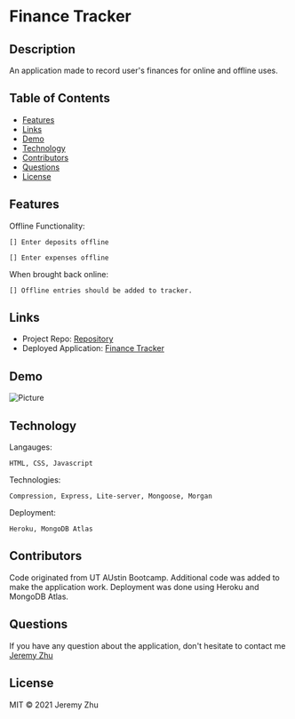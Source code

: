 # Finance Tracker

## Description
An application made to record user's finances for online and offline uses.

## Table of Contents

* [Features](#Features)
* [Links](#Links)
* [Demo](#Demo)
* [Technology](#Technology)
* [Contributors](#Contributors)
* [Questions](#Questions)
* [License](#License)

## Features

Offline Functionality:

    [] Enter deposits offline

    [] Enter expenses offline

When brought back online:

    [] Offline entries should be added to tracker.

## Links

* Project Repo: [Repository](https://github.com/jeishu/finance-tracker)
* Deployed Application: [Finance Tracker](https://glassmorphism-finance-tracker.herokuapp.com/)

## Demo

![Picture]()

## Technology

Langauges:

    HTML, CSS, Javascript

Technologies:

    Compression, Express, Lite-server, Mongoose, Morgan

Deployment:

    Heroku, MongoDB Atlas

## Contributors

Code originated from UT AUstin Bootcamp. Additional code was added to make the application work. Deployment was done using Heroku and MongoDB Atlas.

## Questions
If you have any question about the application, don't hesitate to contact me [Jeremy Zhu](https://github.com/jeishu)


## License

MIT © 2021 Jeremy Zhu